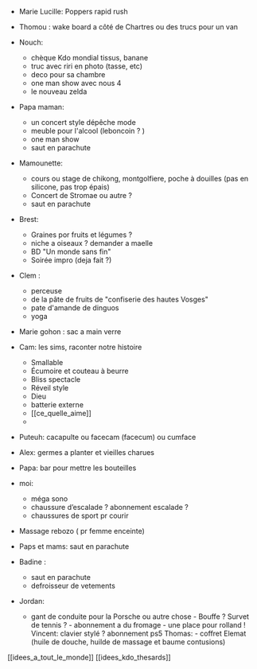 - Marie Lucille: Poppers rapid rush 

- Thomou : wake board a côté de Chartres ou des trucs pour un van 

- Nouch:
	 - chèque Kdo mondial tissus, banane
	 - truc avec riri en photo (tasse, etc) 
	 - deco pour sa chambre 
	 - one man show avec nous 4 
	 - le nouveau zelda 
- Papa maman: 
	- un concert style dépêche mode 
	 - meuble pour l'alcool (leboncoin ? )
	 - one man show 
	 -  saut en parachute 
- Mamounette:
	- cours ou stage de chikong, montgolfiere, poche à douilles (pas en silicone, pas trop épais)
	- Concert de Stromae ou autre ? 
	- saut en parachute

- Brest:
	- Graines por fruits et légumes ? 
	- niche a oiseaux ? demander a maelle 
	- BD "Un monde sans fin"
	- Soirée impro (deja fait ?)

- Clem : 
	 - perceuse
	 - de la pâte de fruits de "confiserie des hautes Vosges" 
	 - pate d'amande de dinguos 
	 - yoga 

- Marie gohon : sac a main verre 

- Cam: les sims, raconter notre histoire
	- Smallable
	 - Écumoire et couteau à beurre
	 -  Bliss spectacle 
	 - Réveil style  
	 - Dieu 
	 - batterie externe 
	 - [[ce_quelle_aime]]
	 - 
- Puteuh: cacapulte ou facecam (facecum) ou cumface

- Alex: germes a planter et vieilles charues

- Papa: bar pour mettre les bouteilles 

- moi: 
	 - méga sono
	 - chaussure d’escalade ? abonnement escalade ? 
	 - chaussures de sport pr courir 

- Massage rebozo ( pr femme enceinte) 

- Paps et mams: saut en parachute 

- Badine :
	- saut en parachute
	- defroisseur de vetements 

- Jordan: 
	 - gant de conduite pour la Porsche ou autre chose 
	  - Bouffe ? Survet de tennis ? 
	  - abonnement a du fromage 
	  - une place pour rolland ! 
Vincent:
		clavier stylé ? 
		abonnement ps5 
  Thomas: 
	  - coffret Elemat (huile de douche, huilde de massage et baume contusions)

[[idees_a_tout_le_monde]]
[[idees_kdo_thesards]]







